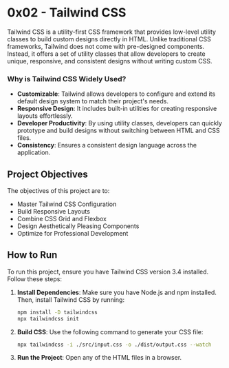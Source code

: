 # 0x02 - Tailwind CSS
Tailwind CSS is a utility-first CSS framework that provides low-level utility classes to build custom designs directly in HTML. Unlike traditional CSS frameworks, Tailwind does not come with pre-designed components. Instead, it offers a set of utility classes that allow developers to create unique, responsive, and consistent designs without writing custom CSS.

### Why is Tailwind CSS Widely Used?

- **Customizable**: Tailwind allows developers to configure and extend its default design system to match their project's needs.
- **Responsive Design**: It includes built-in utilities for creating responsive layouts effortlessly.
- **Developer Productivity**: By using utility classes, developers can quickly prototype and build designs without switching between HTML and CSS files.
- **Consistency**: Ensures a consistent design language across the application.

## Project Objectives
The objectives of this project are to:

- Master Tailwind CSS Configuration
- Build Responsive Layouts
- Combine CSS Grid and Flexbox
- Design Aesthetically Pleasing Components
- Optimize for Professional Development

## How to Run

To run this project, ensure you have Tailwind CSS version 3.4 installed. Follow these steps:

1. **Install Dependencies**:
    Make sure you have Node.js and npm installed. Then, install Tailwind CSS by running:
    ```bash
    npm install -D tailwindcss
    npx tailwindcss init
    ```

2. **Build CSS**:
    Use the following command to generate your CSS file:
    ```bash
    npx tailwindcss -i ./src/input.css -o ./dist/output.css --watch
    ```

3. **Run the Project**:
    Open any of the HTML files in a browser.